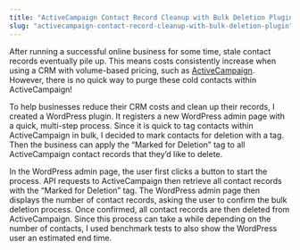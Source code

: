 ```yaml
---
title: "ActiveCampaign Contact Record Cleanup with Bulk Deletion Plugin"
slug: "activecampaign-contact-record-cleanup-with-bulk-deletion-plugin"
---
```


After running a successful online business for some time, stale contact records eventually pile up. This means costs consistently increase when using a CRM with volume-based pricing, such as [ActiveCampaign](https://www.activecampaign.com/). However, there is no quick way to purge these cold contacts within ActiveCampaign!

To help businesses reduce their CRM costs and clean up their records, I created a WordPress plugin. It registers a new WordPress admin page with a quick, multi-step process. Since it is quick to tag contacts within ActiveCampaign in bulk, I decided to mark contacts for deletion with a tag. Then the business can apply the “Marked for Deletion” tag to all ActiveCampaign contact records that they’d like to delete.

In the WordPress admin page, the user first clicks a button to start the process. API requests to ActiveCampaign then retrieve all contact records with the “Marked for Deletion” tag. The WordPress admin page then displays the number of contact records, asking the user to confirm the bulk deletion process. Once confirmed, all contact records are then deleted from ActiveCampaign. Since this process can take a while depending on the number of contacts, I used benchmark tests to also show the WordPress user an estimated end time.
